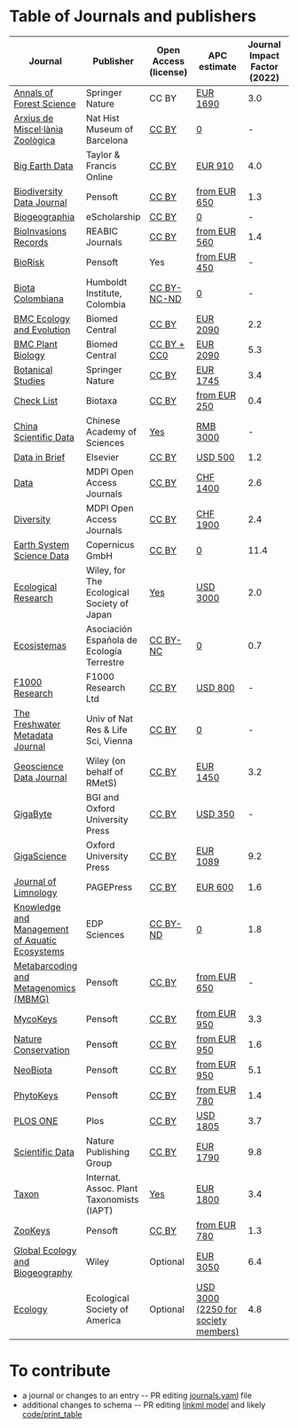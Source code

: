 # Table of Journals and publishers

<!-- BEGIN TABLE -->
| Journal | Publisher | Open Access (license) | APC estimate | Journal Impact Factor (2022) | Scopus CiteScore (2022) | Paper types |
|---------|-----------|-----------------------|--------------|-----------------------------|-------------------------|-------------|
| [Annals of Forest Science](https://www.springer.com/life+sciences/forestry/journal/13595) | Springer Nature | CC BY | [EUR 1690](https://www.springernature.com/gp/open-research/journals-books/journals) | 3.0 | [6.4](https://www.scopus.com/sourceid/25557) | DataPaper |
| [Arxius de Miscel·lània Zoològica](http://amz.museucienciesjournals.cat/?lang=en) | Nat Hist Museum of Barcelona | [CC BY](https://doaj.org/toc/1698-0476) | [0](http://amz.museucienciesjournals.cat/editorial-policy/?lang=en) | - | [1](https://www.scopus.com/sourceid/21100199735) | DataPaper |
| [Big Earth Data](https://www.tandfonline.com/toc/tbed20/current) | Taylor & Francis Online | [CC BY](https://authorservices.taylorandfrancis.com/copyright-and-you/) | [EUR 910](https://www.tandfonline.com/action/authorSubmission?show=instructions&journalCode=tbed20) | 4.0 | [8](https://www.scopus.com/sourceid/21101020024) | DataPaper |
| [Biodiversity Data Journal](http://bdj.pensoft.net/) | Pensoft | [CC BY](https://doaj.org/toc/1314-2828) | [from EUR 650](https://bdj.pensoft.net/about#CoreCharges) | 1.3 | [2.1](https://www.scopus.com/sourceid/21100808899) | DataPaper |
| [Biogeographia](https://escholarship.org/uc/biogeographia) | eScholarship | [CC BY](https://doaj.org/toc/1594-7629) | [0](https://escholarship.org/uc/biogeographia/submissionguidelines) | - | [1.9](https://www.scopus.com/sourceid/21100901480) | DataPaper |
| [BioInvasions Records](http://www.reabic.net/journals/bir/Default.aspx) | REABIC Journals | [CC BY](https://doaj.org/toc/2242-1300) | [from EUR 560](http://www.reabic.net/journals/bir/Submission.aspx) | 1.4 | [2.7](https://www.scopus.com/sourceid/21100790933) | DataPaper |
| [BioRisk](http://biorisk.pensoft.net/) | Pensoft | Yes | [from EUR 450](https://biorisk.pensoft.net/about#ArticleProcessingCharges) | - | [0.6](https://www.scopus.com/sourceid/21100200206) | DataPaper |
| [Biota Colombiana](http://revistas.humboldt.org.co/index.php/biota) | Humboldt Institute, Colombia | [CC BY-NC-ND](https://doaj.org/toc/0124-5376) | [0](https://doaj.org/toc/0124-5376) | - | [1](https://www.scopus.com/sourceid/21101021454) | DataPaper |
| [BMC Ecology and Evolution](https://bmcecolevol.biomedcentral.com/) | Biomed Central | [CC BY](https://doaj.org/toc/1472-6785) | [EUR 2090](https://www.springernature.com/gp/open-research/journals-books/journals) | 2.2 | [5.8](https://www.scopus.com/sourceid/13115) | DataPaper |
| [BMC Plant Biology](http://bmcplantbiol.biomedcentral.com/) | Biomed Central | [CC BY + CC0](https://doaj.org/toc/1471-2229) | [EUR 2090](https://www.springernature.com/gp/open-research/journals-books/journals) | 5.3 | [8.7](https://www.scopus.com/sourceid/16794) | DataPaper |
| [Botanical Studies](http://www.as-botanicalstudies.com/) | Springer Nature | [CC BY](https://doaj.org/toc/1817-406X) | [EUR 1745](http://as-botanicalstudies.springeropen.com/about) | 3.4 | [4.8](https://www.scopus.com/sourceid/4700151601) | DataPaper |
| [Check List](http://biotaxa.org/CL) | Biotaxa | [CC BY](https://doaj.org/toc/1809-127X) | [from EUR 250](https://checklist.pensoft.net/about#ArticleProcessingCharges) | 0.4 | [1.1](https://www.scopus.com/sourceid/19700188151) | DataPaper |
| [China Scientific Data](http://www.csdata.org) | Chinese Academy of Sciences | [Yes](http://www.csdata.org/en/) | [RMB 3000](http://www.csdata.org/en/p/static/1329/) | - | - | DataPaper |
| [Data in Brief](http://www.journals.elsevier.com/data-in-brief/) | Elsevier | [CC BY](https://doaj.org/toc/2352-3409) | [USD 500](https://www.elsevier.com/journals/data-in-brief/2352-3409/open-access-journal) | 1.2 | [2.6](https://www.scopus.com/sourceid/21100372856) | DataPaper |
| [Data](http://www.mdpi.com/journal/data/about) | MDPI Open Access Journals | [CC BY](https://doaj.org/toc/2306-5729) | [CHF 1400](http://www.mdpi.com/journal/data/apc) | 2.6 | [4.6](https://www.scopus.com/sourceid/21100924372) | DataPaper |
| [Diversity](https://www.mdpi.com/journal/diversity) | MDPI Open Access Journals | [CC BY](https://doaj.org/toc/1424-2818) | [CHF 1900](https://www.mdpi.com/about/apc#journal-apcs) | 2.4 | [3.1](https://www.scopus.com/sourceid/6000187990) | DataPaper |
| [Earth System Science Data](http://www.earth-system-science-data.net/) | Copernicus GmbH | [CC BY](https://doaj.org/toc/1866-3508) | [0](http://www.earth-system-science-data.net/for_authors/article_processing_charges.html) | 11.4 | [14.9](https://www.scopus.com/sourceid/21100284918) | DataPaper |
| [Ecological Research](http://www.esj.ne.jp/er/index.html) | Wiley, for The Ecological Society of Japan | [Yes](https://esj-journals.onlinelibrary.wiley.com/hub/journal/14401703/homepage/forauthors) | [USD 3000](https://esj-journals.onlinelibrary.wiley.com/hub/journal/14401703/homepage/forauthors#licensing) | 2.0 | [4.1](https://www.scopus.com/sourceid/14580) | DataPaper |
| [Ecosistemas](https://www.revistaecosistemas.net/index.php/ecosistemas) | Asociación Española de Ecología Terrestre | [CC BY-NC](https://www.revistaecosistemas.net/index.php/ecosistemas/about#acceso) | [0](https://www.revistaecosistemas.net/index.php/ecosistemas/about#costes) | 0.7 | [1.6](https://www.scopus.com/sourceid/21100781964) | DataPaper |
| [F1000 Research](http://f1000research.com/) | F1000 Research Ltd | [CC BY](https://doaj.org/toc/2046-1402) | [USD 800](http://f1000research.com/for-authors/article-processing-charges) | - | [3.6](https://www.scopus.com/sourceid/21100258853) | DataPaper |
| [The Freshwater Metadata Journal](http://www.freshwaterjournal.eu/) | Univ of Nat Res & Life Sci, Vienna | [CC BY](https://doaj.org/toc/2312-6604) | [0](http://www.freshwaterjournal.eu) | - | - | DataPaper |
| [Geoscience Data Journal](http://www.geosciencedata.com/) | Wiley (on behalf of RMetS) | [CC BY](https://doaj.org/toc/2049-6060) | [EUR 1450](https://authorservices.wiley.com/author-resources/Journal-Authors/open-access/article-publication-charges.html) | 3.2 | [6.2](https://www.scopus.com/sourceid/21100812867) | DataPaper |
| [GigaByte](https://gigabytejournal.com/) | BGI and Oxford University Press | [CC BY](https://gigabytejournal.com/open-access-and-apc#open-access) | [USD 350](https://gigabytejournal.com/open-access-and-apc#article-processing-charges) | - | - | DataPaper |
| [GigaScience](https://academic.oup.com/gigascience) | Oxford University Press | [CC BY](https://doaj.org/toc/2047-217X) | [EUR 1089](https://academic.oup.com/gigascience/pages/charges_licensing_and_self_archiving) | 9.2 | [13.7](https://www.scopus.com/sourceid/21100420802) | DataPaper |
| [Journal of Limnology](https://www.jlimnol.it) | PAGEPress | [CC BY](https://jlimnol.it/index.php/jlimnol/copy) | [EUR 600](https://jlimnol.it/index.php/jlimnol/fee) | 1.6 | [2.8](https://www.scopus.com/sourceid/29608) | DataPaper |
| [Knowledge and Management of Aquatic Ecosystems](https://www.kmae-journal.org/) | EDP Sciences | [CC BY-ND](https://doaj.org/toc/1961-9502) | [0](https://www.kmae-journal.org/author-information/instructions-for-authors) | 1.8 | [3.6](https://www.scopus.com/sourceid/15900154751) | DataPaper |
| [Metabarcoding and Metagenomics (MBMG)](https://mbmg.pensoft.net/) | Pensoft | [CC BY](https://doaj.org/toc/2534-9708) | [from EUR 650](https://mbmg.pensoft.net/about#ArticleProcessingCharges) | - | [5](https://www.scopus.com/sourceid/21101022488) | DataPaper |
| [MycoKeys](http://mycokeys.pensoft.net/) | Pensoft | [CC BY](https://doaj.org/toc/1314-4057) | [from EUR 950](https://mycokeys.pensoft.net/about#ArticleProcessingCharges) | 3.3 | [5.8](https://www.scopus.com/sourceid/21100414384) | DataPaper |
| [Nature Conservation](http://natureconservation.pensoft.net/) | Pensoft | [CC BY](https://doaj.org/toc/1314-6947) | [from EUR 950](http://natureconservation.pensoft.net/about#Article-Processing-Charges) | 1.6 | [4.5](https://www.scopus.com/sourceid/21100414365) | DataPaper |
| [NeoBiota](http://neobiota.pensoft.net/) | Pensoft | [CC BY](https://doaj.org/toc/1619-0033) | [from EUR 950](https://neobiota.pensoft.net/about#ArticleProcessingCharges) | 5.1 | [7.7](https://www.scopus.com/sourceid/21100464918) | DataPaper |
| [PhytoKeys](http://phytokeys.pensoft.net/) | Pensoft | [CC BY](https://doaj.org/toc/1314-2011) | [from EUR 780](https://phytokeys.pensoft.net/about#ArticleProcessingCharges) | 1.4 | [2.2](https://www.scopus.com/sourceid/21100332243) | DataPaper |
| [PLOS ONE](http://www.plosone.org/) | Plos | [CC BY](https://doaj.org/toc/1932-6203) | [USD 1805](http://journals.plos.org/plosone/s/publication-fees) | 3.7 | [6](https://www.scopus.com/sourceid/10600153309) | DataPaper |
| [Scientific Data](http://www.nature.com/sdata/) | Nature Publishing Group | [CC BY](https://doaj.org/toc/2052-4463) | [EUR 1790](https://www.nature.com/sdata/about/oa) | 9.8 | [11.2](https://www.scopus.com/sourceid/21100451321) | DataPaper |
| [Taxon](https://onlinelibrary.wiley.com/journal/19968175) | Internat. Assoc. Plant Taxonomists (IAPT) | [Yes](http://www.iapt-taxon.org/files/guidelines_authors.pdf) | [EUR 1800](http://www.iapt-taxon.org/files/guidelines_authors.pdf) | 3.4 | [3.8](https://www.scopus.com/sourceid/17307) | DataPaper |
| [ZooKeys](http://zookeys.pensoft.net/) | Pensoft | [CC BY](https://doaj.org/toc/1313-2989) | [from EUR 780](https://zookeys.pensoft.net/about#ArticleProcessingCharges) | 1.3 | [2.7](https://www.scopus.com/sourceid/19700170477) | DataPaper |
| [Global Ecology and Biogeography](https://onlinelibrary.wiley.com/journal/14668238) | Wiley | Optional | [EUR 3050](https://authorservices.wiley.com/author-resources/Journal-Authors/open-access/article-publication-charges.html) | 6.4 | [10.8](https://www.scopus.com/sourceid/22044) | DataPaper |
| [Ecology](https://esajournals.onlinelibrary.wiley.com/hub/journal/19399170/aims-and-scope/read-full-aims-and-scope) | Ecological Society of America | Optional | [USD 3000 (2250 for society members)](https://authorservices.wiley.com/author-resources/Journal-Authors/open-access/article-publication-charges.html) | 4.8 | [8.7](https://www.scopus.com/sourceid/20308) | DataPaper |
<!-- END TABLE -->

# To contribute

- a journal or changes to an entry -- PR editing [journals.yaml](./journals.yaml) file
- additional changes to schema -- PR editing [linkml model](./code/linkml/journals.yaml) and likely [code/print_table](code/print_table)
